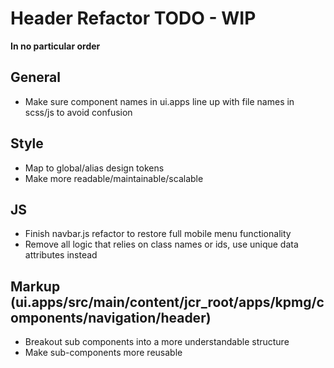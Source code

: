 # Header Refactor TODO - WIP

**In no particular order**

## General

- Make sure component names in ui.apps line up with file names in scss/js to avoid confusion

## Style

- Map to global/alias design tokens
- Make more readable/maintainable/scalable

## JS

- Finish navbar.js refactor to restore full mobile menu functionality
- Remove all logic that relies on class names or ids, use unique data attributes instead

## Markup (ui.apps/src/main/content/jcr_root/apps/kpmg/components/navigation/header)

- Breakout sub components into a more understandable structure
- Make sub-components more reusable
